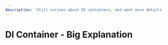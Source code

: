 ```yaml
---
description: 'Still curious about DI containers, and want more details, here ya go.'
---
```


# DI Container - Big Explanation

